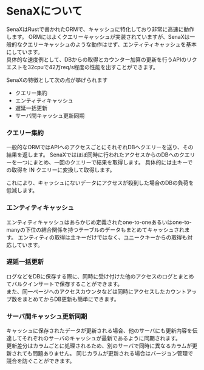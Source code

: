 # SenaXについて

SenaXはRustで書かれたORMで、キャッシュに特化しており非常に高速に動作します。
ORMにはよくクエリーキャッシュが実装されていますが、SenaXは一般的なクエリーキャッシュのような動作はせず、エンティティキャッシュを基本にしています。<br>
具体的な速度例として、DBからの取得とカウンター加算の更新を行うAPIのリクエストを32cpuで42万req/s程度の性能を出すことができます。

SenaXの特徴として次の点が挙げられます
* クエリー集約
* エンティティキャッシュ
* 遅延一括更新
* サーバ間キャッシュ更新同期

### クエリー集約
一般的なORMではAPIへのアクセスごとにそれぞれDBへクエリーを送り、その結果を返します。
SenaXではほぼ同時に行われたアクセスからのDBへのクエリーを一つにまとめ、一回のクエリーで結果を取得します。
具体的には主キーでの取得を IN クエリーに変換して取得します。

これにより、キャッシュにないデータにアクセスが殺到した場合のDBの負荷を低減します。

### エンティティキャッシュ
エンティティキャッシュはあらかじめ定義されたone-to-oneあるいはone-to-manyの下位の結合関係を持つテーブルのデータもまとめてキャッシュされます。
エンティティの取得は主キーだけではなく、ユニークキーからの取得も対応しています。

### 遅延一括更新
ログなどをDBに保存する際に、同時に受け付けた他のアクセスのログとまとめてバルクインサートで保存することができます。<br>
また、同一ページへのアクセスカウンタなどは同時にアクセスしたカウントアップ数をまとめてからDB更新も簡単にできます。

### サーバ間キャッシュ更新同期
キャッシュに保存されたデータが更新される場合、他のサーバにも更新内容を伝達してそれぞれのサーバのキャッシュが最新であるように同期されます。<br>
更新差分はカラムごとに処理されるため、別のサーバで同時に異なるカラムが更新されても問題ありません。
同じカラムが更新される場合はバージョン管理で競合を防ぐことができます。